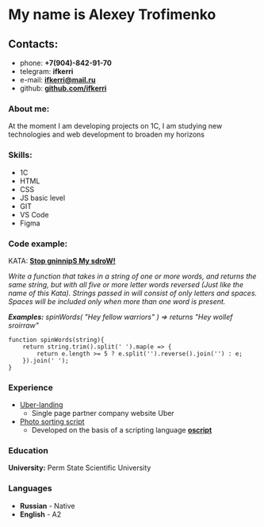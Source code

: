 # My name is Alexey Trofimenko

## Contacts:
 + phone: **+7(904)-842-91-70**
 + telegram: **ifkerri**
 + e-mail: **ifkerri@mail.ru**
 + github: **[github.com/ifkerri](ifkerri)** 

### About me:
At the moment I am developing projects on 1C, I am studying new technologies and web development to broaden my horizons

### Skills:
  + 1C
  + HTML
  + CSS
  + JS basic level
  + GIT
  + VS Code
  + Figma

### Code example:
KATA: **[Stop gninnipS My sdroW!](https://www.codewars.com/kata/5264d2b162488dc400000001)**

*Write a function that takes in a string of one or more words, and returns the same string, but with all five or more letter words reversed (Just like the name of this Kata). Strings passed in will consist of only letters and spaces. Spaces will be included only when more than one word is present.*

_**Examples:**_
*spinWords( "Hey fellow warriors" ) => returns "Hey wollef sroirraw"*

```
function spinWords(string){
    return string.trim().split(' ').map(e => {
        return e.length >= 5 ? e.split('').reverse().join('') : e;
    }).join(' ');
}
```
### Experience
 + [Uber-landing](https://github.com/ifkerri/033-project-uber-teach)
   - Single page partner company website Uber
 + [Photo sorting script](https://github.com/ifkerri/SortingPhoto)
   - Developed on the basis of a scripting language **[oscript](http://web.oscript.io/)**

### Education
**University:** Perm State Scientific University

### Languages
 + **Russian** - Native
 + **English** - A2



